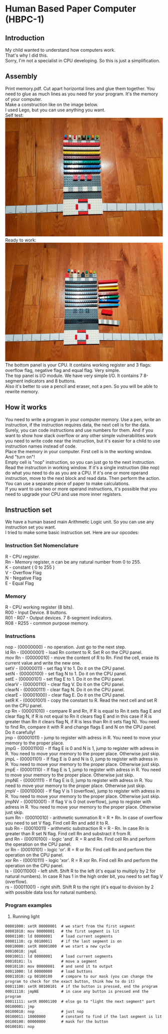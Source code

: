 # Human Based Paper Computer (HBPC-1)

## Introduction

My child wanted to understand how computers work.  
That's why I did this.  
Sorry, I'm not a specialist in CPU developing. So this is just a simplification.  

## Assembly

Print memory.pdf. Cut apart horizontal lines and glue them together. You need to glue as much lines as you need for your program. It's the memory of your computer.  
Make a construction like on the image below.  
I used Lego, but you can use anything you want.  
Self test:  
![alt Human Based Paper Computer - 1: Self Test](https://raw.githubusercontent.com/DKurilo/hbpc/master/HBPC-1-self-test.jpg)
Ready to work:  
![alt Human Based Paper Computer - 1: Ready to work](https://raw.githubusercontent.com/DKurilo/hbpc/master/HBPC-1-ready-to-work.jpg)
The bottom panel is your CPU. It contains working register and 3 flags: overflow flag, negative flag and equal flag. Very simple.  
The top panel is I/O module. We have very simple I/O. It contains 7 8-segment indicators and 8 buttons.  
Also it's better to use a pencil and eraser, not a pen. So you will be able to rewrite memory.  

## How it works

You need to write a program in your computer memory. Use a pen, write an instruction, if the instruction requires data, the next cell is for the data.  
Surely, you can code instructions and use numbers for them. And if you want to show how stack overflow or any other simple vulnerabilities work you need to write code near the instruction, but it's easier for a child to use instruction names instead of code.  
Place the memory in your computer. First cell is in the working window.  
And "turn on"!  
Empty cell is "nop" instruction, so you can just go to the next instruction.  
Read the instruction in working window. If it's a single instruction (like nop) do what you need to do as you are a CPU. If it's one or more operand instruction, move to the next block and read data. Then perform the action. You can use a separate piece of paper to make calculations.  
If you want to use two or more operand instructions, it's possible that you need to upgrade your CPU and use more inner registers.  

## Instruction set

We have a human based main Arithmetic Logic unit. So you can use any instruction set you want.  
I tried to make some basic instruction set. Here are our opcodes:  

### Instruction Set Nomenclature

R - CPU register.  
Rn - Memory register, n can be any natural number from 0 to 255.  
K - constant ( 0 to 255 )  
V - Overflow Flag  
N - Negative Flag  
E - Equal Flag  

### Memory

R - CPU working register (8 bits).  
R00 - Input Device. 8 buttons.  
R01 - R07 - Output devices. 7 8-segment indicators.  
R08 - R255 - common purpose memory.  

### Instructions
nop - (00000000) - no operation. Just go to the next step.  
ld Rn - (00000001) - load Rn content to R. Set R on the CPU panel.  
mov Rn - (00000010) - move the content of R to Rn. Find the cell, erase its current value and write the new one.  
setV - (00000011) - set flag V to 1. Do it on the CPU panel.  
setN - (00000100) - set flag N to 1. Do it on the CPU panel.  
setE - (00000101) - set flag E to 1. Do it on the CPU panel.  
clearV - (00000110) - clear flag V. Do it on the CPU panel.  
clearN - (00000111) - clear flag N. Do it on the CPU panel.  
clearE - (00001000) - clear flag E. Do it on the CPU panel.  
setR K - (00001001) - copy the constant to R. Read the next cell and set R on the CPU panel.  
cp Rn - (00001010) - compare R and Rn, If R is equal to Rn it sets flag E and clear flag N, if R is not equal to Rn it clears flag E and in this case if R is greater than Rn it clears flag N, if R is less than Rn it sets flag N). You need to find Rn, compare it with R and change flags E and N on the CPU panel. Do it carefully!  
jmp - (00001011) - jump to register with adress in R. You need to move your memory to the proper place.  
jmpG - (00001100) - If flag E is 0 and N is 1, jump to register with adress in R. You need to move your memory to the proper place. Otherwise just skip.  
jmpL - (00001101) - If flag E is 0 and N is 0, jump to register with adress in R. You need to move your memory to the proper place. Otherwise just skip.  
jmpE - (00001110) - If flag E is 1, jump to register with adress in R. You need to move your memory to the proper place. Otherwise just skip.  
jmpNE - (00001111) - If flag E is 0, jump to register with adress in R. You need to move your memory to the proper place. Otherwise just skip.  
jmpV - (00010000) - If flag V is 1 (overflow), jump to register with adress in R. You need to move your memory to the proper place. Otherwise just skip.  
jmpNV - (00010001) - If flag V is 0 (not overflow), jump to register with adress in R. You need to move your memory to the proper place. Otherwise just skip.  
sum Rn - (00010010) - arithmetic summation R = R + Rn. In case of overflow you need to set V flag. Find cell Rn and add it to R.  
sub Rn - (00010011) - arithmetic substraction R = R - Rn. In case Rn is greater than R set N flag. Find cell Rn and substract it from R.  
and Rn - (00010100) - logic 'and'. R = R and Rn. Find cell Rn and perform the operation on the CPU panel.  
or Rn - (00010101) - logic 'or'. R = R or Rn. Find cell Rn and perform the operation on the CPU panel.  
xor Rn - (00010111) - logic 'xor'. R = R xor Rn. Find cell Rn and perform the operation on the CPU panel.  
ls - (00011000) - left shift. Shift R to the left (it's equal to multiply by 2 for natural numbers). In case R has 1 in the high order bit, you need to set flag V (overflow).  
rs - (00011001) - right shift. Shift R to the right (it's equal to division by 2 with possible data loss for natural numbers).  


### Program examples

1. Running light

```
00001000: setR 00000001  # we start from the first segment  
00001010: mov 00000001   # the first segment is lit  
00001100: ld 00000001    # load current segments  
00001110: cp 00100011    # if the last segment is on  
00010000: setR 00001000  # we start a new cycle  
00010010: jmpE  
00010011: ld 00000001    # load current segments  
00010101: ls             # move a segment  
00010110: mov 00000001   # and send it to output  
00011000: ld 00000000    # load buttons  
00011010: cp 00100100    # compare to our mask (you can change the program to check for the exact button, think how to do it)  
00011100: setR 00100101  # if the button is pressed, end the program  
00011110: jmpNE          # in case any button is pressed end the program  
00011111: setR 00001100  # else go to "light the next segment" part  
00100001: jmp  
00100010: nop            # just nop  
00100011: 10000000       # constant to find if the last segment is lit  
00100100: 00000000       # mask for the button  
00100101: nop  
```
